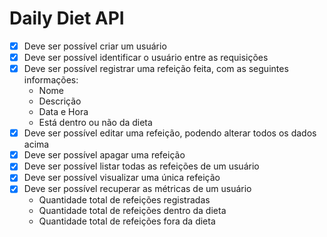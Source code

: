 # Daily Diet API

- [x]  Deve ser possível criar um usuário
- [x]  Deve ser possível identificar o usuário entre as requisições
- [x]  Deve ser possível registrar uma refeição feita, com as seguintes informações:
    - Nome
    - Descrição
    - Data e Hora
    - Está dentro ou não da dieta
- [x]  Deve ser possível editar uma refeição, podendo alterar todos os dados acima
- [x]  Deve ser possível apagar uma refeição
- [x]  Deve ser possível listar todas as refeições de um usuário
- [x]  Deve ser possível visualizar uma única refeição
- [x]  Deve ser possível recuperar as métricas de um usuário
    - Quantidade total de refeições registradas
    - Quantidade total de refeições dentro da dieta
    - Quantidade total de refeições fora da dieta
